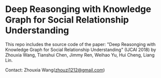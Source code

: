 # Deep Reasonging with Knowledge Graph for Social Relationship Understanding

This repo includes the source code of the paper: "Deep Reasonging with Knowledge Graph for Social Relationship Understanding" (IJCAI 2018) by Zhouxia Wang, Tianshui Chen, Jimmy Ren, Weihao Yu, Hui Cheng, Liang Lin.

Contact: Zhouxia Wang(zhouzi1212@gmail.com)
